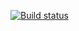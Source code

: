 [![Build status](https://ci.appveyor.com/api/projects/status/pw4redr4bttuaf2l?svg=true)](https://ci.appveyor.com/project/Xomigrek/postmanecho)